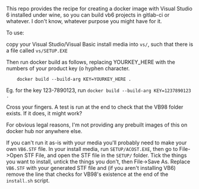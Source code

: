 This repo provides the recipe for creating a docker image with Visual Studio 6 installed under wine, so you can build vb6 projects in gitlab-ci or whatever. I don't know, whatever purpose you might have for it.

To use:

copy your Visual Studio/Visual Basic install media into `vs/`, such that there is a file called `vs/SETUP.EXE`

Then run docker build as follows, replacing YOURKEY_HERE with the numbers of your product key (o hyphen character.

		docker build --build-arg KEY=YOURKEY_HERE .

Eg. for the key 123-7890123, run `docker build --build-arg KEY=1237890123 .`

Cross your fingers. A test is run at the end to check that the VB98 folder exists. If it does, it might work?

For obvious legal reasons, I'm not providing any prebuilt images of this on docker hub nor anywhere else.


If you can't run it as-is with your media you'll probably need to make your own `VB6.STF` file. In your install media, run `SETUP/ACOST.EXE`, then go to File->Open STF File, and open the STF file in the `SETUP/` folder. Tick the things you want to install, untick the things you don't, then File->Save As. Replace `VB6.STF` with your generated STF file and (if you aren't installing VB6) remove the line that checks for VB98's existence at the end of the `install.sh` script.

